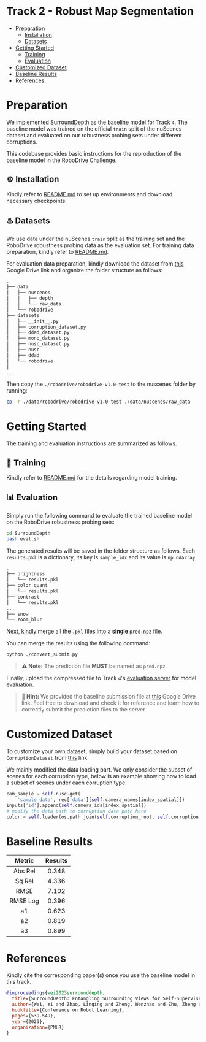 # Track 2 - Robust Map Segmentation

- [Preparation](#preparation)
  - [Installation](#gear-installation)
  - [Datasets](#hotsprings-datasets)
- [Getting Started](#getting-started)
  - [Training](#rocket-training)
  - [Evaluation](#bar_chart-evaluation)
- [Customized Dataset](#customized-dataset)
- [Baseline Results](#baseline-results)
- [References](#references)


# Preparation

We implemented [SurroundDepth](https://proceedings.mlr.press/v205/wei23a.html) as the baseline model for Track `4`. The baseline model was trained on the official `train` split of the nuScenes dataset and evaluated on our robustness probing sets under different corruptions.

This codebase provides basic instructions for the reproduction of the baseline model in the RoboDrive Challenge.


## :gear: Installation

Kindly refer to [README.md](SurroundDepth/README.md) to set up environments and download necessary checkpoints.

## :hotsprings: Datasets

We use data under the nuScenes `train` split as the training set and the RoboDrive robustness probing data as the evaluation set. For training data preparation, kindly refer to [README.md](SurroundDepth/README.md). 

For evaluation data preparation, kindly download the dataset from [this](https://drive.google.com/file/d/1FEiBlX9SV69DEaHVfpKcWjkTZQAVSfvw/view?usp=drive_link) Google Drive link and organize the folder structure as follows:

```bash
.
├── data
│   ├── nuscenes
│   │   ├── depth
│   │   └── raw_data
│   └── robodrive
├── datasets
│   ├── __init__.py
│   ├── corruption_dataset.py
│   ├── ddad_dataset.py
│   ├── mono_dataset.py
│   ├── nusc_dataset.py
│   ├── nusc
│   ├── ddad
│   └── robodrive
│
...
```

Then copy the `./robodrive/robodrive-v1.0-test` to the nuscenes folder by running:
```bash
cp -r ./data/robodrive/robodrive-v1.0-test ./data/nuscenes/raw_data
```


# Getting Started

The training and evaluation instructions are summarized as follows.

## :rocket: Training

Kindly refer to [README.md](SurroundDepth/README.md) for the details regarding model training.


## :bar_chart: Evaluation

Simply run the following command to evaluate the trained baseline model on the RoboDrive robustness probing sets:

```bash
cd SurroundDepth
bash eval.sh
```

The generated results will be saved in the folder structure as follows. Each `results.pkl` is a dictionary, its key is `sample_idx` and its value is `np.ndarray`.

```bash
.
├── brightness
│   └── results.pkl
├── color_quant
│   └── results.pkl
├── contrast
│   └── results.pkl
...
├── snow
└── zoom_blur
```

Next, kindly merge all the `.pkl` files into a **single** `pred.npz` file.

You can merge the results using the following command:
```bash
python ./convert_submit.py
```
> **:warning: Note:** The prediction file **MUST** be named as `pred.npz`.

Finally, upload the compressed file to Track `4`'s [evaluation server](https://codalab.lisn.upsaclay.fr/competitions/17226) for model evaluation.

> **:blue_car: Hint:** We provided the baseline submission file at [this](https://drive.google.com/drive/folders/1oEDgaBdmkXN3dv45fbvnzdo9Gw20PXk-?usp=sharing) Google Drive link. Feel free to download and check it for reference and learn how to correctly submit the prediction files to the server.


# Customized Dataset

To customize your own dataset, simply build your dataset based on `CorruptionDataset` from [this](SurroundDepth/datasets/corruption_dataset.py) link.

We mainly modified the data loading part. We only consider the subset of scenes for each corruption type, below is an example showing how to load a subset of scenes under each corruption type.


```python
cam_sample = self.nusc.get(
    'sample_data', rec['data'][self.camera_names[index_spatial]])
inputs['id'].append(self.camera_ids[index_spatial])
# modify the data path to corruption data path here
color = self.loader(os.path.join(self.corruption_root, self.corruption, cam_sample['filename']))
```


# Baseline Results

| Metric            | Results   |
| :---------------: | :----:    |
| Abs Rel           | 0.348     |
| Sq Rel            | 4.336     |
| RMSE              | 7.102     |
| RMSE Log          | 0.396     |
| a1                | 0.623     |
| a2                | 0.819     |
| a3                | 0.899     |


# References

Kindly cite the corresponding paper(s) once you use the baseline model in this track.
```bibtex
@inproceedings{wei2023surrounddepth,
  title={SurroundDepth: Entangling Surrounding Views for Self-Supervised Multi-Camera Depth Estimation},
  author={Wei, Yi and Zhao, Linqing and Zheng, Wenzhao and Zhu, Zheng and Rao, Yongming and Huang, Guan and Lu, Jiwen and Zhou, Jie},
  booktitle={Conference on Robot Learning},
  pages={539-549},
  year={2023},
  organization={PMLR}
}
```
